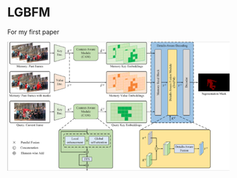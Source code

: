 # LGBFM
For my first paper

 ![\pics\image-20240612134813383.png](https://github.com/csustYyh/LGBFM/blob/main/pics/image-20240612134813383.png)

